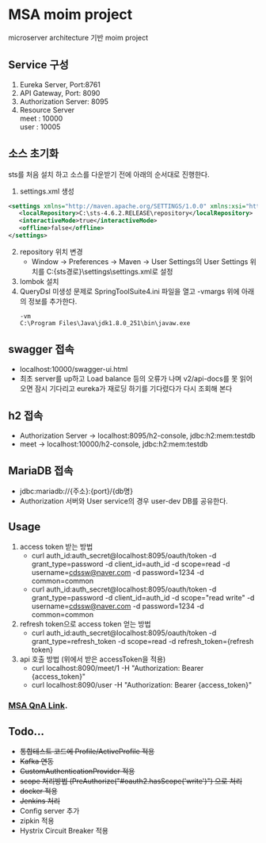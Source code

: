 # MSA moim project
microserver architecture 기반 moim project

## Service 구성
1. Eureka Server, Port:8761
2. API Gateway, Port: 8090
3. Authorization Server: 8095
4. Resource Server  
   meet : 10000  
   user : 10005

## 소스 초기화
sts를 처음 설치 하고 소스를 다운받기 전에 아래의 순서대로 진행한다.
1. settings.xml 생성
```xml
<settings xmlns="http://maven.apache.org/SETTINGS/1.0.0" xmlns:xsi="http://www.w3.org/2001/XMLSchema-instance" xsi:schemaLocation="http://maven.apache.org/SETTINGS/1.0.0 http://maven.apache.org/xsd/settings-1.0.0.xsd">
   <localRepository>C:\sts-4.6.2.RELEASE\repository</localRepository>
   <interactiveMode>true</interactiveMode>
   <offline>false</offline>
</settings>
```
2. repository 위치 변경
   - Window → Preferences → Maven → User Settings의 User Settings 위치를 C:\{sts경로}\settings\settings.xml로 설정 
3. lombok 설치
4. QueryDsl 미생성 문제로 SpringToolSuite4.ini 파일을 열고 -vmargs 위에 아래의 정보를 추가한다.
   ```
   -vm
   C:\Program Files\Java\jdk1.8.0_251\bin\javaw.exe 
   ```

## swagger 접속
- localhost:10000/swagger-ui.html
- 최초 server를 up하고 Load balance 등의 오류가 나며 v2/api-docs를 못 읽어오면 잠시 기다리고 eureka가 재로딩 하기를 기다렸다가 다시 조회해 본다

## h2 접속
- Authorization Server → localhost:8095/h2-console, jdbc:h2:mem:testdb
- meet → localhost:10000/h2-console, jdbc:h2:mem:testdb

## MariaDB 접속
- jdbc:mariadb://{주소}:{port}/{db명}
- Authorization 서버와 User service의 경우 user-dev DB를 공유한다.

## Usage
1. access token 받는 방법
   - curl auth_id:auth_secret@localhost:8095/oauth/token -d grant_type=password -d client_id=auth_id -d scope=read -d username=cdssw@naver.com -d password=1234 -d common=common
   - curl auth_id:auth_secret@localhost:8095/oauth/token -d grant_type=password -d client_id=auth_id -d scope="read write" -d username=cdssw@naver.com -d password=1234 -d common=common
2. refresh token으로 access token 얻는 방법
   - curl auth_id:auth_secret@localhost:8095/oauth/token -d grant_type=refresh_token -d scope=read -d refresh_token={refresh token}
3. api 호출 방법 (위에서 받은 accessToken을 적용)
   - curl localhost:8090/meet/1 -H "Authorization: Bearer {access_token}"
   - curl localhost:8090/user -H "Authorization: Bearer {access_token}"

### [MSA QnA Link](https://github.com/cdssw/msa/blob/master/MSA%20QnA.md).

## Todo...
- <del>통합테스트 코드에 Profile/ActiveProfile 적용</del>
- <del>Kafka 연동</del>
- <del>CustomAuthenticationProvider 적용</del>
- <del>scope 처리방법 (PreAuthorize("#oauth2.hasScope('write')") 으로 처리</del>
- <del>docker 적용</del>
- <del>Jenkins 처리</del>
- Config server 추가
- zipkin 적용
- Hystrix Circuit Breaker 적용
